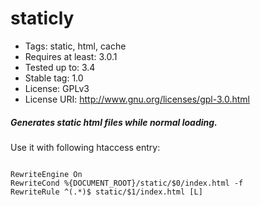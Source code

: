 # staticly

* Tags: static, html, cache
* Requires at least: 3.0.1
* Tested up to: 3.4
* Stable tag: 1.0
* License: GPLv3
* License URI: http://www.gnu.org/licenses/gpl-3.0.html

##### Generates static html files while normal loading.


Use it with following htaccess entry:

```

RewriteEngine On
RewriteCond %{DOCUMENT_ROOT}/static/$0/index.html -f
RewriteRule ^(.*)$ static/$1/index.html [L]

```
